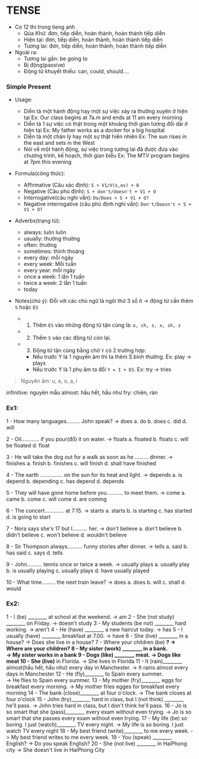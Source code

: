 # TENSE
- Co 12 thi trong tieng anh
  + Qúa Khứ: đơn, tiếp diễn, hoàn thành, hoàn thành tiếp diễn
  + Hiện tại: đơn, tiếp diễn, hoàn thành, hoàn thành tiếp diễn
  + Tương lai: đơn, tiếp diễn, hoàn thành, hoàn thành tiếp diễn
- Ngoài ra:
  + Tương lai gần: be going to
  + Bị động(passive)
  + Động từ khuyết thiếu: can, could, should....

### Simple Present
- Usage:
  + Diễn tả một hành động hay một sự việc xảy ra thường xuyên ở hiện tại
  Ex: Our class begins at 7a.m and ends at 11 am every morning
  + Diễn tả 1 sự việc có thật trong một khoảng thời gian tương đối dài ở hiện tại
  Ex: My father works as a docker for a big hospital
  + Diễn tả một chân lý hay một sự thật hiển nhiên
  Ex: The sun rises in the east and sets in the West
  + Nói về một hành động, sự việc trong tương lai đã được đưa vào chương trình, kế hoạch, thời gian biểu
  Ex: The MTV program begins at 7pm this evening

- Formula(công thức):
  + Affirmative (Câu xác định): `S + V1/V(s,es) + 0`
  + Negative (Câu phủ định): `S + don't/doesn't + V1 + O`
  + Interrogative(câu nghi vấn): `Do/Does + S + V1 + O?`
  + Negative interrogative (câu phủ định nghi vấn): `Don't/Doesn't + S + V1 + O?`

- Adverbs(trạng từ):
  + always: luôn luôn
  + usually: thường thường
  + often: thường
  + sometimes: thỉnh thoảng
  + every day: mỗi ngày
  + every week: Mỗi tuần
  + every year: mỗi ngày
  + once a week: 1 lần 1 tuần
  + twice a week: 2 lần 1 tuần
  + today

- Notes(chú ý): Đỗi với các chủ ngữ là ngôi thứ 3 số ít -> động từ cần thêm `S` hoặc `ES`
  + 1. Thêm `ES` vào những động từ tận cùng là: `o, ch, s, x, sh, z`
  + 2. Thếm `S` vào các động từ còn lại.
  + 3. Động từ tận cùng bằng chữ `Y` có 2 trường hợp:
    + Nếu trước Y là 1 nguyên âm thì ta thêm S bình thường. Ex: play -> plays
    + Nếu trước Y là 1 phụ âm ta đổi `Y = I + ES`.    Ex: try -> tries

> Nguyên âm: u, e, o, a, i

infinitive: nguyên mẫu
almost: hầu hết, hầu như
fry: chiên, rán


### Ex1: 
1 - How many languages……… John speak? -> does
 a. do b. does c. did d. will

2 - Oil………… if you pour(đổ) it on water.  -> floats
 a. floated b. floats c. will be floated d. float

3 - He will take the dog out for a walk as soon as he ……… dinner. -> finishes
 a. finish b. finishes
 c. will finish d. shall have finished

4 - The earth …………… on the sun for its heat and light.   -> depends
 a. is depend b. depending c. has depend d. depends

5 - They will have gone home before you……….. to meet them. -> come
 a. came b. come c. will come d. are coming

6 - The concert…………. at 7:15.  -> starts
 a. starts b. is starting c. has started d. is going to start

7 - Nora says she's 17 but I………. her. -> don't believe
 a. don't believe b. didn't believe
 c. won't believe d. wouldn't believe

8 - Sir Thompson always………. funny stories after dinner. -> tells
 a. said b. has said c. says d. tells

9 - John………. tennis once or twice a week. -> usually plays
 a. usually play b. is usually playing c. usually plays d. have usually played

10 - What time……… the next train leave? -> does
 a. does b. will c. shall d. would

### Ex2:

1 - I (be) ________ at school at the weekend. 
-> am
2 - She (not study) ________ on Friday. 
-> doesn't study
3 - My students (be not) ________ hard working. 
-> aren't
4 - He (have) ________ a new haircut today. 
-> has
5 - I usually (have) ________ breakfast at 7.00. 
-> have
6 - She (live) ________ in a house? 
-> Does she live in a house?
7 - Where your children (be) ________? 
-> Where are your children?
8 - My sister (work) ________ in a bank.  
-> My sister works in a bank
9 - Dogs (like) ________ meat. 
-> Dogs like meat
10 - She (live)________ in Florida. 
-> She lives in Florida
11 - It (rain)________ almost(hầu hết, hầu như) every day in Manchester. 
-> It rains almost every days in Manchester
12 - He (fly)________ to Spain every summer.  
-> He flies to Spain every summer.
13 - My mother (fry)________ eggs for breakfast every morning. 
-> My mother fries egges for breakfast every morning
14 - The bank (close)________ at four o'clock.
-> The bank closes at four o'clock
15 - John (try)________ hard in class, but I (not think) ________ he'll pass.
-> John tries hard in class, but I don't think he'll pass.
16 - Jo is so smart that she (pass)________ every exam without even trying.
-> Jo is so smart that she passes every exam without even trying.
17 - My life (be) so boring. I just (watch)________ TV every night.
-> My life is so boring. I just watch TV every night
18 - My best friend (write)________ to me every week.
-> My best friend writes to me every week.
19 - You (speak) ________ English?
-> Do you speak English?
20 - She (not live) ________ in HaiPhong city
-> She doesn't live in HaiPhong City
